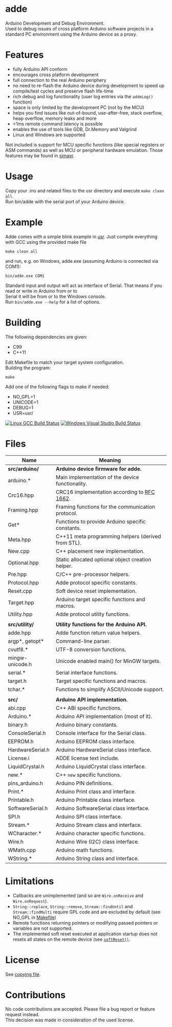 adde
====

Arduino Development and Debug Environment.  
Used to debug issues of cross platform Arduino software projects in a standard PC environment using
the Arduino device as a proxy.

Features
========

- fully Arduino API conform
- encourages cross platform development
- full connection to the real Arduino periphery
- no need to re-flash the Arduino device during development to speed up compile/test cycles and preserve flash life-time
- rich debug and log functionality (user log entries via the `addeLog()` function)
- space is only limited by the development PC (not by the MCU)
- helps you find issues like out-of-bound, use-after-free, stack overflow, heap overflow, memory leaks and more
- <1ms remote command latency is possible
- enables the use of tools like GDB, Dr.Memory and Valgrind
- Linux and Windows are supported

Not included is support for MCU specific functions (like special registers or ASM commands) as well
as MCU or peripheral hardware emulation. Those features may be found in [simavr](https://github.com/buserror/simavr).

Usage
=====

Copy your .ino and related files to the usr directory and execute `make clean all`.  
Run bin/adde with the serial port of your Arduino device.

Example
=======

Adde comes with a simple blink example in [usr](usr). Just compile everything with GCC using the provided make file

    make clean all

and run, e.g. on Windows, adde.exe (assuming Arduino is connected via COM1):

    bin/adde.exe COM1

Standard input and output will act as interface of Serial. That means if you read or write in Arduino from or to  
Serial it will be from or to the Windows console.  
Run `bin/adde.exe --help` for a list of options.

Building
========

The following dependencies are given:  
- C99
- C++11

Edit Makefile to match your target system configuration.  
Building the program:  

    make

Add one of the following flags to make if needed:
- NO_GPL=1
- UNICODE=1
- DEBUG=1
- USR=usr/

[![Linux GCC Build Status](https://img.shields.io/travis/daniel-starke/adde/master.svg?label=Linux)](https://travis-ci.org/daniel-starke/adde)
[![Windows Visual Studio Build Status](https://img.shields.io/appveyor/ci/danielstarke/adde/master.svg?label=Windows)](https://ci.appveyor.com/project/danielstarke/adde)    

Files
=====

|Name            |Meaning
|----------------|--------------------------------------------------
|**src/arduino/**|**Arduino device firmware for adde.**
|arduino.*       |Main implementation of the device functionality.
|Crc16.hpp       |CRC16 implementation according to [RFC 1662](https://tools.ietf.org/html/rfc1662).
|Framing.hpp     |Framing functions for the communication protocol.
|Get*            |Functions to provide Arduino specific constants.
|Meta.hpp        |C++11 meta programming helpers (derived from STL).
|New.cpp         |C++ placement new implementation.
|Optional.hpp    |Static allocated optional object creation helper.
|Pre.hpp         |C/C++ pre-processor helpers.
|Protocol.hpp    |Adde protocol specific constants.
|Reset.cpp       |Soft device reset implementation.
|Target.hpp      |Arduino target specific functions and macros.
|Utility.hpp     |Adde protocol utility functions.
|                |
|**src/utility/**|**Utility functions for the Arduino API.**
|adde.hpp        |Adde function return value helpers.
|argp*, getopt*  |Command-line parser.
|cvutf8.*        |UTF-8 conversion functions.
|mingw-unicode.h |Unicode enabled main() for MinGW targets.
|serial.*        |Serial interface functions.
|target.h        |Target specific functions and macros.
|tchar.*         |Functions to simplify ASCII/Unicode support.
|                |
|**src/**        |**Arduino API implementation.**
|abi.cpp         |C++ ABI specific functions.
|Arduino.*       |Arduino API implementation (most of it).
|binary.h        |Arduino binary constants.
|ConsoleSerial.h |Console interface for the Serial class.
|EEPROM.h        |Arduino EEPROM class interface.
|HardwareSerial.h|Arduino HardwareSerial class interface.
|License.i       |ADDE license text include.
|LiquidCrystal.h |Arduino LiquidCrystal class interface.
|new.*           |C++ `new` specific functions.
|pins_arduino.h  |Arduino PIN definitions.
|Print.*         |Arduino Print class and interface.
|Printable.h     |Arduino Printable class interface.
|SoftwareSerial.h|Arduino SoftwareSerial class interface.
|SPI.h           |Arduino SPI class interface.
|Stream.*        |Arduino Stream class and interface.
|WCharacter.*    |Arduino character specific functions.
|Wire.h          |Arduino Wire (I2C) class interface.
|WMath.cpp       |Arduino math functions.
|WString.*       |Arduino String class and interface.

Limitations
===========

- Callbacks are unimplemented (and so are `Wire.onReceive` and `Wire.onRequest`).
- `String::replace`, `String::remove`, `Stream::findUntil` and `Stream::findMulti` require GPL code and are excluded by default (see NO_GPL in [Makefile](Makefile))
- Remote functions returning pointers or modifying passed pointers or variables are not supported.
- The implemented soft reset executed at application startup does not resets all states on the remote device (see [`softReset()`](src/arduino/Reset.cpp).

License
=======

See [copying file](doc/COPYING).  

Contributions
=============

No code contributions are accepted. Please file a bug report or feature request instead.  
This decision was made in consideration of the used license.
